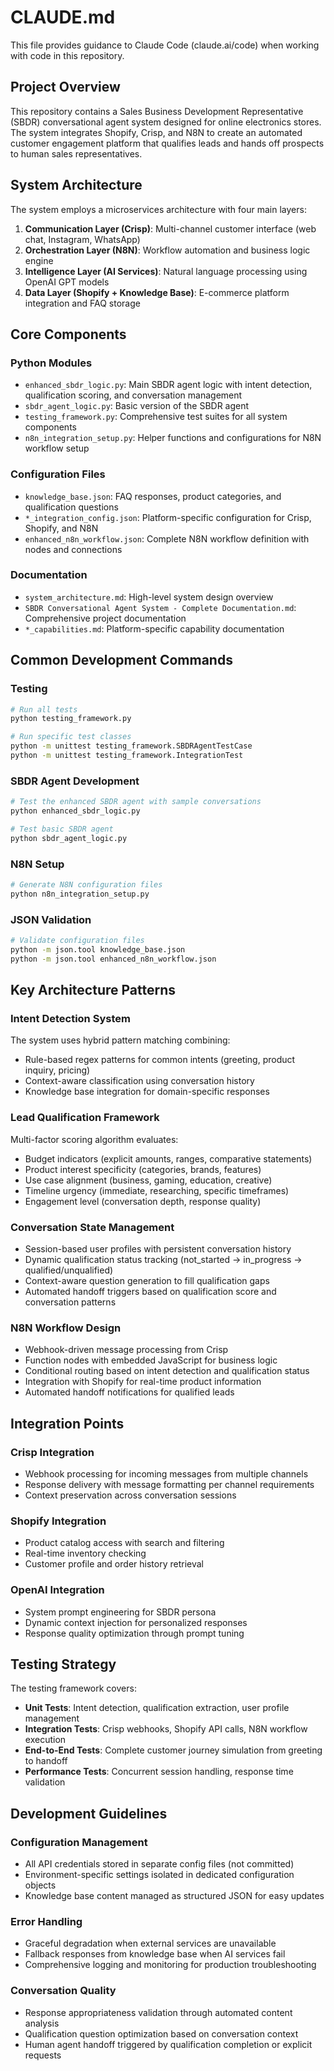 # CLAUDE.md

This file provides guidance to Claude Code (claude.ai/code) when working with code in this repository.

## Project Overview

This repository contains a Sales Business Development Representative (SBDR) conversational agent system designed for online electronics stores. The system integrates Shopify, Crisp, and N8N to create an automated customer engagement platform that qualifies leads and hands off prospects to human sales representatives.

## System Architecture

The system employs a microservices architecture with four main layers:

1. **Communication Layer (Crisp)**: Multi-channel customer interface (web chat, Instagram, WhatsApp)
2. **Orchestration Layer (N8N)**: Workflow automation and business logic engine  
3. **Intelligence Layer (AI Services)**: Natural language processing using OpenAI GPT models
4. **Data Layer (Shopify + Knowledge Base)**: E-commerce platform integration and FAQ storage

## Core Components

### Python Modules
- `enhanced_sbdr_logic.py`: Main SBDR agent logic with intent detection, qualification scoring, and conversation management
- `sbdr_agent_logic.py`: Basic version of the SBDR agent
- `testing_framework.py`: Comprehensive test suites for all system components
- `n8n_integration_setup.py`: Helper functions and configurations for N8N workflow setup

### Configuration Files
- `knowledge_base.json`: FAQ responses, product categories, and qualification questions
- `*_integration_config.json`: Platform-specific configuration for Crisp, Shopify, and N8N
- `enhanced_n8n_workflow.json`: Complete N8N workflow definition with nodes and connections

### Documentation
- `system_architecture.md`: High-level system design overview
- `SBDR Conversational Agent System - Complete Documentation.md`: Comprehensive project documentation
- `*_capabilities.md`: Platform-specific capability documentation

## Common Development Commands

### Testing
```bash
# Run all tests
python testing_framework.py

# Run specific test classes
python -m unittest testing_framework.SBDRAgentTestCase
python -m unittest testing_framework.IntegrationTest
```

### SBDR Agent Development
```bash
# Test the enhanced SBDR agent with sample conversations
python enhanced_sbdr_logic.py

# Test basic SBDR agent
python sbdr_agent_logic.py
```

### N8N Setup
```bash
# Generate N8N configuration files
python n8n_integration_setup.py
```

### JSON Validation
```bash
# Validate configuration files
python -m json.tool knowledge_base.json
python -m json.tool enhanced_n8n_workflow.json
```

## Key Architecture Patterns

### Intent Detection System
The system uses hybrid pattern matching combining:
- Rule-based regex patterns for common intents (greeting, product inquiry, pricing)
- Context-aware classification using conversation history
- Knowledge base integration for domain-specific responses

### Lead Qualification Framework
Multi-factor scoring algorithm evaluates:
- Budget indicators (explicit amounts, ranges, comparative statements)
- Product interest specificity (categories, brands, features)
- Use case alignment (business, gaming, education, creative)
- Timeline urgency (immediate, researching, specific timeframes)
- Engagement level (conversation depth, response quality)

### Conversation State Management
- Session-based user profiles with persistent conversation history
- Dynamic qualification status tracking (not_started → in_progress → qualified/unqualified)
- Context-aware question generation to fill qualification gaps
- Automated handoff triggers based on qualification score and conversation patterns

### N8N Workflow Design
- Webhook-driven message processing from Crisp
- Function nodes with embedded JavaScript for business logic
- Conditional routing based on intent detection and qualification status
- Integration with Shopify for real-time product information
- Automated handoff notifications for qualified leads

## Integration Points

### Crisp Integration
- Webhook processing for incoming messages from multiple channels
- Response delivery with message formatting per channel requirements
- Context preservation across conversation sessions

### Shopify Integration  
- Product catalog access with search and filtering
- Real-time inventory checking
- Customer profile and order history retrieval

### OpenAI Integration
- System prompt engineering for SBDR persona
- Dynamic context injection for personalized responses
- Response quality optimization through prompt tuning

## Testing Strategy

The testing framework covers:
- **Unit Tests**: Intent detection, qualification extraction, user profile management
- **Integration Tests**: Crisp webhooks, Shopify API calls, N8N workflow execution
- **End-to-End Tests**: Complete customer journey simulation from greeting to handoff
- **Performance Tests**: Concurrent session handling, response time validation

## Development Guidelines

### Configuration Management
- All API credentials stored in separate config files (not committed)
- Environment-specific settings isolated in dedicated configuration objects
- Knowledge base content managed as structured JSON for easy updates

### Error Handling
- Graceful degradation when external services are unavailable
- Fallback responses from knowledge base when AI services fail  
- Comprehensive logging and monitoring for production troubleshooting

### Conversation Quality
- Response appropriateness validation through automated content analysis
- Qualification question optimization based on conversation context
- Human agent handoff triggered by qualification completion or explicit requests